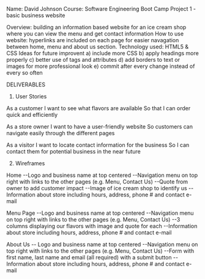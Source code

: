 Name: David Johnson
Course: Software Engineering Boot Camp
Project 1 - basic business website

Overview:   building an information based website for an ice cream shop where you can view the menu and get contact information
How to use website:   hyperlinks are included on each page for easier navagation between home, menu and about us section.
Technology used:    HTML5 & CSS
Ideas for future improvent
  a) include more CSS
  b) apply headings more properly
  c) better use of tags and attributes
  d) add borders to text or images for more professional look
  e) commit after every change instead of every so often


DELIVERABLES

1.    User Stories

As a customer
I want to see what flavors are available
So that I can order quick and efficiently

As a store owner
I want to have a user-friendly website
So customers can navigate easily through the different pages

As a visitor
I want to locate contact information for the business 
So I can contact them for potential business in the near future


2.    Wireframes

Home
--Logo and business name at top centered
--Navigation menu on top right with links to the other pages (e.g. Menu, Contact Us)
--Quote from owner to add customer impact
--Image of ice cream shop to identify us
--Information about store including hours, address, phone # and contact e-mail

Menu Page
--Logo and business name at top centered
--Navigation menu on top right with links to the other pages (e.g. Menu, Contact Us)
--3 columns displaying our flavors with image and quote for each
--Information about store including hours, address, phone # and contact e-mail

About Us
-- Logo and business name at top centered
--Navigation menu on top right with links to the other pages (e.g. Menu, Contact Us)
--Form with first name, last name and email (all required) with a submit button
--Information about store including hours, address, phone # and contact e-mail
